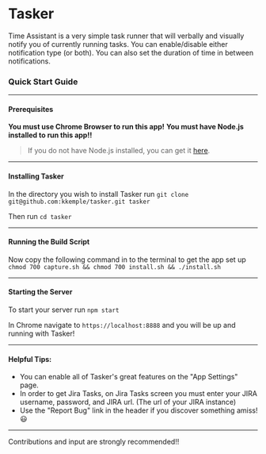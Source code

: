 # Tasker

Time Assistant is a very simple task runner that will verbally and visually notify you of currently running tasks. You can enable/disable either notification type (or both). You can also set the duration of time in between notifications.

### Quick Start Guide
___

#### Prerequisites
**You must use Chrome Browser to run this app!**
**You must have Node.js installed to run this app!!**
> If you do not have Node.js installed, you can get it [here](https://nodejs.org).
___

#### Installing Tasker
In the directory you wish to install Tasker run `git clone git@github.com:kkemple/tasker.git tasker`

Then run `cd tasker`

___

#### Running the Build Script

Now copy the following command in to the terminal to get the app set up `chmod 700 capture.sh && chmod 700 install.sh && ./install.sh`

___

#### Starting the Server
To start your server run `npm start`

In Chrome navigate to `https://localhost:8888` and you will be up and running with Tasker!

___

#### Helpful Tips:
- You can enable all of Tasker's great features on the "App Settings" page.
- In order to get Jira Tasks, on Jira Tasks screen you must enter your JIRA username, password, and JIRA url. (The url of your JIRA instance)
- Use the "Report Bug" link in the header if you discover something amiss! :smiley:

___

Contributions and input are strongly recommended!!
